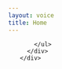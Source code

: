 ```yaml
---
layout: voice
title: Home
---
```


<div class="coverPage">
  <div class="container-fluid">
    <div class="row">
      <div class="col-sm-12">
        <ul id="recordings">
          
        </ul>
      </div>
    </div>
  </div>   
</div>